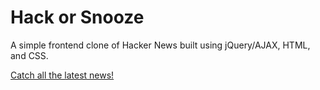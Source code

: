 # Hack or Snooze 

A simple frontend clone of Hacker News built using jQuery/AJAX, HTML, and CSS.

[Catch all the latest news!](https://tketron.github.io/hack-or-snooze/index.html)

